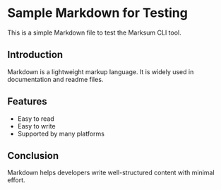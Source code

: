 

# Sample Markdown for Testing

This is a simple Markdown file to test the Marksum CLI tool.

## Introduction

Markdown is a lightweight markup language. It is widely used in documentation and readme files.

## Features

- Easy to read
- Easy to write
- Supported by many platforms

## Conclusion

Markdown helps developers write well-structured content with minimal effort.